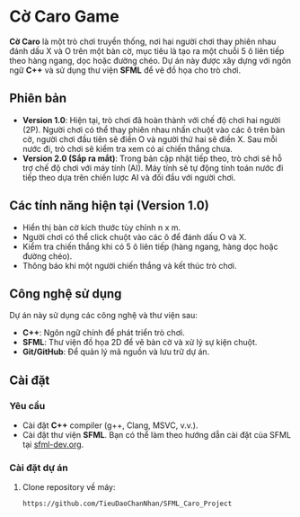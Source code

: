 # Cờ Caro Game

**Cờ Caro** là một trò chơi truyền thống, nơi hai người chơi thay phiên nhau đánh dấu X và O trên một bàn cờ, mục tiêu là tạo ra một chuỗi 5 ô liên tiếp theo hàng ngang, dọc hoặc đường chéo. Dự án này được xây dựng với ngôn ngữ **C++** và sử dụng thư viện **SFML** để vẽ đồ họa cho trò chơi.

## Phiên bản

- **Version 1.0**: Hiện tại, trò chơi đã hoàn thành với chế độ chơi hai người (2P). Người chơi có thể thay phiên nhau nhấn chuột vào các ô trên bàn cờ, người chơi đầu tiên sẽ điền O và người thứ hai sẽ điền X. Sau mỗi nước đi, trò chơi sẽ kiểm tra xem có ai chiến thắng chưa.
- **Version 2.0 (Sắp ra mắt)**: Trong bản cập nhật tiếp theo, trò chơi sẽ hỗ trợ chế độ chơi với máy tính (AI). Máy tính sẽ tự động tính toán nước đi tiếp theo dựa trên chiến lược AI và đối đầu với người chơi.

## Các tính năng hiện tại (Version 1.0)

- Hiển thị bàn cờ kích thước tùy chỉnh n x m.
- Người chơi có thể click chuột vào các ô để đánh dấu O và X.
- Kiểm tra chiến thắng khi có 5 ô liên tiếp (hàng ngang, hàng dọc hoặc đường chéo).
- Thông báo khi một người chiến thắng và kết thúc trò chơi.

## Công nghệ sử dụng

Dự án này sử dụng các công nghệ và thư viện sau:

- **C++**: Ngôn ngữ chính để phát triển trò chơi.
- **SFML**: Thư viện đồ họa 2D để vẽ bàn cờ và xử lý sự kiện chuột.
- **Git/GitHub**: Để quản lý mã nguồn và lưu trữ dự án.

## Cài đặt

### Yêu cầu

- Cài đặt **C++** compiler (g++, Clang, MSVC, v.v.).
- Cài đặt thư viện **SFML**. Bạn có thể làm theo hướng dẫn cài đặt của SFML tại [sfml-dev.org](https://www.sfml-dev.org/download.php).

### Cài đặt dự án

1. Clone repository về máy:
   ```bash
   https://github.com/TieuDaoChanNhan/SFML_Caro_Project
